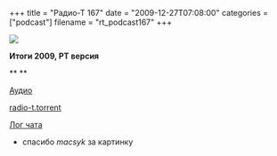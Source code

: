 +++
title = "Радио-Т 167"
date = "2009-12-27T07:08:00"
categories = ["podcast"]
filename = "rt_podcast167"
+++

![](https://radio-t.com/images/radio-t/rt167.jpg)

**Итоги 2009, РТ версия**

**
**

[Аудио](http://archive.rucast.net/radio-t/media/rt_podcast167.mp3)

[radio-t.torrent](http://www.radio-t.com/torrents/rt_podcast167.mp3.torrent)

[Лог чата](http://chat.radio-t.com/logs/radio-t-167.html)

* спасибо _macsyk_ за картинку

<audio src="http://archive.rucast.net/radio-t/media/rt_podcast167.mp3" preload="none"></audio>